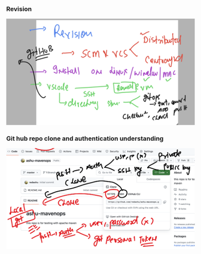 ### Revision 

<img src="rev.png">

### Git hub repo clone and authentication understanding 

<img src="clone1.png">



